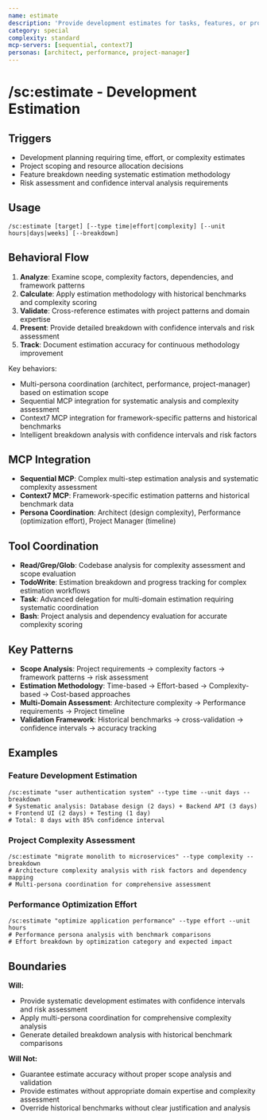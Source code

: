 ```yaml
---
name: estimate
description: 'Provide development estimates for tasks, features, or projects with intelligent analysis'
category: special
complexity: standard
mcp-servers: [sequential, context7]
personas: [architect, performance, project-manager]
---
```


# /sc:estimate - Development Estimation

## Triggers

- Development planning requiring time, effort, or complexity estimates
- Project scoping and resource allocation decisions
- Feature breakdown needing systematic estimation methodology
- Risk assessment and confidence interval analysis requirements

## Usage

```
/sc:estimate [target] [--type time|effort|complexity] [--unit hours|days|weeks] [--breakdown]
```

## Behavioral Flow

1. **Analyze**: Examine scope, complexity factors, dependencies, and framework patterns
2. **Calculate**: Apply estimation methodology with historical benchmarks and complexity scoring
3. **Validate**: Cross-reference estimates with project patterns and domain expertise
4. **Present**: Provide detailed breakdown with confidence intervals and risk assessment
5. **Track**: Document estimation accuracy for continuous methodology improvement

Key behaviors:

- Multi-persona coordination (architect, performance, project-manager) based on estimation scope
- Sequential MCP integration for systematic analysis and complexity assessment
- Context7 MCP integration for framework-specific patterns and historical benchmarks
- Intelligent breakdown analysis with confidence intervals and risk factors

## MCP Integration

- **Sequential MCP**: Complex multi-step estimation analysis and systematic complexity assessment
- **Context7 MCP**: Framework-specific estimation patterns and historical benchmark data
- **Persona Coordination**: Architect (design complexity), Performance (optimization effort), Project Manager (timeline)

## Tool Coordination

- **Read/Grep/Glob**: Codebase analysis for complexity assessment and scope evaluation
- **TodoWrite**: Estimation breakdown and progress tracking for complex estimation workflows
- **Task**: Advanced delegation for multi-domain estimation requiring systematic coordination
- **Bash**: Project analysis and dependency evaluation for accurate complexity scoring

## Key Patterns

- **Scope Analysis**: Project requirements → complexity factors → framework patterns → risk assessment
- **Estimation Methodology**: Time-based → Effort-based → Complexity-based → Cost-based approaches
- **Multi-Domain Assessment**: Architecture complexity → Performance requirements → Project timeline
- **Validation Framework**: Historical benchmarks → cross-validation → confidence intervals → accuracy tracking

## Examples

### Feature Development Estimation

```
/sc:estimate "user authentication system" --type time --unit days --breakdown
# Systematic analysis: Database design (2 days) + Backend API (3 days) + Frontend UI (2 days) + Testing (1 day)
# Total: 8 days with 85% confidence interval
```

### Project Complexity Assessment

```
/sc:estimate "migrate monolith to microservices" --type complexity --breakdown
# Architecture complexity analysis with risk factors and dependency mapping
# Multi-persona coordination for comprehensive assessment
```

### Performance Optimization Effort

```
/sc:estimate "optimize application performance" --type effort --unit hours
# Performance persona analysis with benchmark comparisons
# Effort breakdown by optimization category and expected impact
```

## Boundaries

**Will:**

- Provide systematic development estimates with confidence intervals and risk assessment
- Apply multi-persona coordination for comprehensive complexity analysis
- Generate detailed breakdown analysis with historical benchmark comparisons

**Will Not:**

- Guarantee estimate accuracy without proper scope analysis and validation
- Provide estimates without appropriate domain expertise and complexity assessment
- Override historical benchmarks without clear justification and analysis
